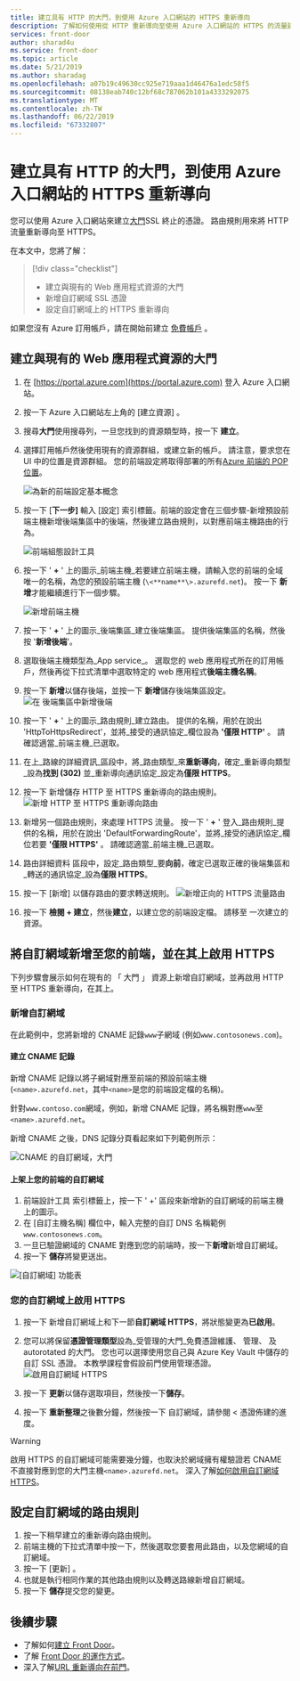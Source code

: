```yaml
---
title: 建立具有 HTTP 的大門，到使用 Azure 入口網站的 HTTPS 重新導向
description: 了解如何使用從 HTTP 重新導向至使用 Azure 入口網站的 HTTPS 的流量建立前端。
services: front-door
author: sharad4u
ms.service: front-door
ms.topic: article
ms.date: 5/21/2019
ms.author: sharadag
ms.openlocfilehash: a07b19c49630cc925e719aaa1d46476a1edc58f5
ms.sourcegitcommit: 08138eab740c12bf68c787062b101a4333292075
ms.translationtype: MT
ms.contentlocale: zh-TW
ms.lasthandoff: 06/22/2019
ms.locfileid: "67332807"
---
```

# <a name="create-a-front-door-with-http-to-https-redirection-using-the-azure-portal"></a>建立具有 HTTP 的大門，到使用 Azure 入口網站的 HTTPS 重新導向

您可以使用 Azure 入口網站來建立[大門](front-door-overview.md)SSL 終止的憑證。 路由規則用來將 HTTP 流量重新導向至 HTTPS。

在本文中，您將了解：

> [!div class="checklist"]
> * 建立與現有的 Web 應用程式資源的大門
> * 新增自訂網域 SSL 憑證 
> * 設定自訂網域上的 HTTPS 重新導向

如果您沒有 Azure 訂用帳戶，請在開始前建立 [免費帳戶](https://azure.microsoft.com/free/?WT.mc_id=A261C142F) 。

## <a name="create-a-front-door-with-an-existing-web-app-resource"></a>建立與現有的 Web 應用程式資源的大門

1. 在 [https://portal.azure.com](https://portal.azure.com) 登入 Azure 入口網站。
2. 按一下 Azure 入口網站左上角的 [建立資源]  。
3. 搜尋**大門**使用搜尋列，一旦您找到的資源類型時，按一下 **建立**。
4. 選擇訂用帳戶然後使用現有的資源群組，或建立新的帳戶。 請注意，要求您在 UI 中的位置是資源群組。 您的前端設定將取得部署的所有[Azure 前端的 POP 位置](https://docs.microsoft.com/azure/frontdoor/front-door-faq#what-are-the-pop-locations-for-azure-front-door-service)。

    ![為新的前端設定基本概念](./media/front-door-url-redirect/front-door-create-basics.png)

5. 按一下 [**下一步]** 輸入 [設定] 索引標籤。前端的設定會在三個步驟-新增預設前端主機新增後端集區中的後端，然後建立路由規則，以對應前端主機路由的行為。 

     ![前端組態設計工具](./media/front-door-url-redirect/front-door-designer.png)

6. 按一下 ' **+** ' 上的圖示_前端主機_若要建立前端主機，請輸入您的前端的全域唯一的名稱，為您的預設前端主機 (`\<**name**\>.azurefd.net`)。 按一下 **新增**才能繼續進行下一個步驟。

     ![新增前端主機](./media/front-door-url-redirect/front-door-create-fehost.png)

7. 按一下 ' **+** ' 上的圖示_後端集區_建立後端集區。 提供後端集區的名稱，然後按 '**新增後端**'。
8. 選取後端主機類型為_App service_。 選取您的 web 應用程式所在的訂用帳戶，然後再從下拉式清單中選取特定的 web 應用程式**後端主機名稱**。
9. 按一下 **新增**以儲存後端，並按一下 **新增**儲存後端集區設定。 ![在 後端集區中新增後端](./media/front-door-url-redirect/front-door-create-backendpool.png)

10. 按一下 ' **+** ' 上的圖示_路由規則_建立路由。 提供的名稱，用於在說出 'HttpToHttpsRedirect'，並將_接受的通訊協定_欄位設為 **'僅限 HTTP'** 。 請確認適當_前端主機_已選取。  
11. 在上_路線的詳細資訊_區段中，將_路由類型_來**重新導向**，確定_重新導向類型_設為**找到 (302)** 並_重新導向通訊協定_設定為**僅限 HTTPS**。 
12. 按一下 新增儲存 HTTP 至 HTTPS 重新導向的路由規則。
     ![新增 HTTP 至 HTTPS 重新導向路由](./media/front-door-url-redirect/front-door-redirect-config-example.png)
13. 新增另一個路由規則，來處理 HTTPS 流量。 按一下 ' **+** ' 登入_路由規則_提供的名稱，用於在說出 'DefaultForwardingRoute'，並將_接受的通訊協定_欄位若要 **'僅限 HTTPS'** 。 請確認適當_前端主機_已選取。
14. 路由詳細資料 區段中，設定_路由類型_要**向前**，確定已選取正確的後端集區和_轉送的通訊協定_設為**僅限 HTTPS**。 
15. 按一下 [新增] 以儲存路由的要求轉送規則。
     ![新增正向的 HTTPS 流量路由](./media/front-door-url-redirect/front-door-forward-route-example.png)
16. 按一下 **檢閱 + 建立**，然後**建立**，以建立您的前端設定檔。 請移至 一次建立的資源。

## <a name="add-a-custom-domain-to-your-front-door-and-enable-https-on-it"></a>將自訂網域新增至您的前端，並在其上啟用 HTTPS
下列步驟會展示如何在現有的 「 大門 」 資源上新增自訂網域，並再啟用 HTTP 至 HTTPS 重新導向，在其上。 

### <a name="add-a-custom-domain"></a>新增自訂網域

在此範例中，您將新增的 CNAME 記錄`www`子網域 (例如`www.contosonews.com`)。

#### <a name="create-the-cname-record"></a>建立 CNAME 記錄

新增 CNAME 記錄以將子網域對應至前端的預設前端主機 (`<name>.azurefd.net`，其中`<name>`是您的前端設定檔的名稱)。

針對`www.contoso.com`網域，例如，新增 CNAME 記錄，將名稱對應`www`至`<name>.azurefd.net`。

新增 CNAME 之後，DNS 記錄分頁看起來如下列範例所示：

![CNAME 的自訂網域，大門](./media/front-door-url-redirect/front-door-dns-cname.png)

#### <a name="onboard-the-custom-domain-on-your-front-door"></a>上架上您的前端的自訂網域

1. 前端設計工具 索引標籤上，按一下 ' +' 區段來新增新的自訂網域的前端主機上的圖示。 
2. 在 [自訂主機名稱] 欄位中，輸入完整的自訂 DNS 名稱範例`www.contosonews.com`。 
3. 一旦已驗證網域的 CNAME 對應到您的前端時，按一下**新增**新增自訂網域。
4. 按一下 **儲存**將變更送出。

![[自訂網域] 功能表](./media/front-door-url-redirect/front-door-add-custom-domain.png)

### <a name="enable-https-on-your-custom-domain"></a>您的自訂網域上啟用 HTTPS

1. 按一下 新增自訂網域上和下一節**自訂網域 HTTPS**，將狀態變更為**已啟用**。
2. 您可以將保留**憑證管理類型**設為_受管理的大門_免費憑證維護、 管理、 及 autorotated 的大門。 您也可以選擇使用您自己與 Azure Key Vault 中儲存的自訂 SSL 憑證。 本教學課程會假設前門使用管理憑證。
![啟用自訂網域 HTTPS](./media/front-door-url-redirect/front-door-custom-domain-https.png)

3. 按一下 **更新**以儲存選取項目，然後按一下**儲存**。
4. 按一下 **重新整理**之後數分鐘，然後按一下 自訂網域，請參閱 < 憑證佈建的進度。 

> [!WARNING]
> 啟用 HTTPS 的自訂網域可能需要幾分鐘，也取決於網域擁有權驗證若 CNAME 不直接對應到您的大門主機`<name>.azurefd.net`。 深入了解[如何啟用自訂網域 HTTPS](./front-door-custom-domain-https.md)。

## <a name="configure-the-routing-rules-for-the-custom-domain"></a>設定自訂網域的路由規則

1. 按一下稍早建立的重新導向路由規則。
2. 前端主機的下拉式清單中按一下，然後選取您要套用此路由，以及您網域的自訂網域。
3. 按一下 [更新]  。
4. 也就是執行相同作業的其他路由規則以及轉送路線新增自訂網域。
5. 按一下 **儲存**提交您的變更。

## <a name="next-steps"></a>後續步驟

- 了解如何[建立 Front Door](quickstart-create-front-door.md)。
- 了解 [Front Door 的運作方式](front-door-routing-architecture.md)。
- 深入了解[URL 重新導向在前門](front-door-url-redirect.md)。
